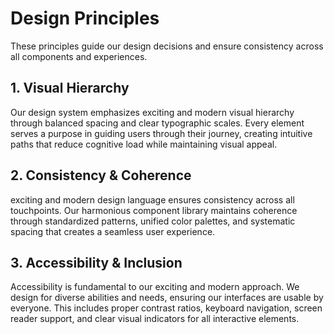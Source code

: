 # Design Principles

These principles guide our design decisions and ensure consistency across all components and experiences.

## 1. Visual Hierarchy

Our design system emphasizes exciting and modern visual hierarchy through balanced spacing and clear typographic scales. Every element serves a purpose in guiding users through their journey, creating intuitive paths that reduce cognitive load while maintaining visual appeal.

## 2. Consistency & Coherence

exciting and modern design language ensures consistency across all touchpoints. Our harmonious component library maintains coherence through standardized patterns, unified color palettes, and systematic spacing that creates a seamless user experience.

## 3. Accessibility & Inclusion

Accessibility is fundamental to our exciting and modern approach. We design for diverse abilities and needs, ensuring our interfaces are usable by everyone. This includes proper contrast ratios, keyboard navigation, screen reader support, and clear visual indicators for all interactive elements.
